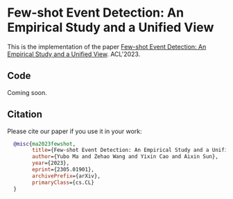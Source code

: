 # Few-shot Event Detection: An Empirical Study and a Unified View
This is the implementation of the paper [Few-shot Event Detection: An Empirical Study and a Unified View](https://arxiv.org/abs/2305.01901). ACL'2023.

## Code
Coming soon.

## Citation
Please cite our paper if you use it in your work:
```bibtex
  @misc{ma2023fewshot,
        title={Few-shot Event Detection: An Empirical Study and a Unified View}, 
        author={Yubo Ma and Zehao Wang and Yixin Cao and Aixin Sun},
        year={2023},
        eprint={2305.01901},
        archivePrefix={arXiv},
        primaryClass={cs.CL}
  }
```
